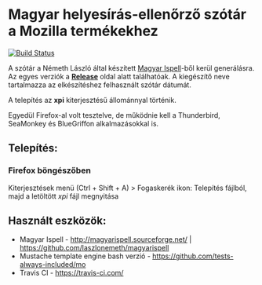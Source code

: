 # Magyar helyesírás-ellenőrző szótár a Mozilla termékekhez

[![Build Status](https://github.com/crash5/mozilla-hungarian-spellchecker/actions/workflows/create-new-release.yml/badge.svg)](https://github.com/crash5/mozilla-hungarian-spellchecker/actions/workflows/create-new-release.yml)

A szótár a Németh László által készített [Magyar Ispell](https://github.com/laszlonemeth/magyarispell)-ből kerül generálásra. Az egyes verziók a **[Release](../../releases)** oldal alatt találhatóak. A kiegészítő neve tartalmazza az elkészítéshez felhasznált szótár dátumát.

A telepítés az **xpi** kiterjesztésű állománnyal történik.

Egyedül Firefox-al volt tesztelve, de működnie kell a Thunderbird, SeaMonkey és BlueGriffon alkalmazásokkal is.


## Telepítés:

### Firefox böngészőben
Kiterjesztések menü (Ctrl + Shift + A) > Fogaskerék ikon: Telepítés fájlból, majd a letöltött _xpi_ fájl megnyitása


## Használt eszközök:
- Magyar Ispell - http://magyarispell.sourceforge.net/ | https://github.com/laszlonemeth/magyarispell
- Mustache template engine bash verzió - https://github.com/tests-always-included/mo
- Travis CI - https://travis-ci.com/
